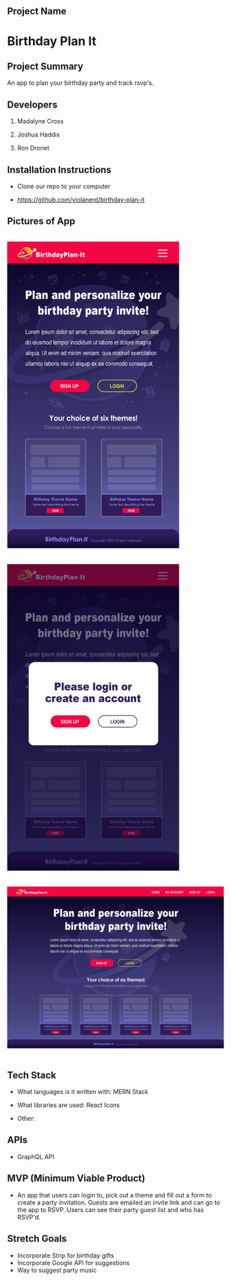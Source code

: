 ## Project Name
# Birthday Plan It


## Project Summary

An app to plan your birthday party and track rsvp's.

## Developers

1. Madalyne Cross

2. Joshua Haddix

3. Ron Dronet

## Installation Instructions

- Clone our repo to your computer

- https://github.com/violanerd/birthday-plan-it


## Pictures of App

<br>
<div align="left">
    <img src="./client/public/images/landing-page.jpg" width="400px" /> 
</div>
<br>
<br>
<div align="left">
    <img src="./client/public/images/landing-page-modal-popup.jpg" width="400px" /> 
</div>
<br>
<br>
<div align="left">
    <img src="./client/public/images/layout-01-large-screen.jpg" width="800px" /> 
</div>
<br>

## Tech Stack

- What languages is it written with: MERN Stack

- What libraries are used: React Icons

- Other:

## APIs

- GraphQL API

## MVP (Minimum Viable Product)

- An app that users can login to, pick out a theme and fill out a form to create a party invitation. Guests are emailed an invite link and can go to the app to RSVP. Users can see their party guest list and who has RSVP'd.


## Stretch Goals

- Incorporate Strip for birthday gifts
- Incorporate Google API for suggestions
- Way to suggest party music

